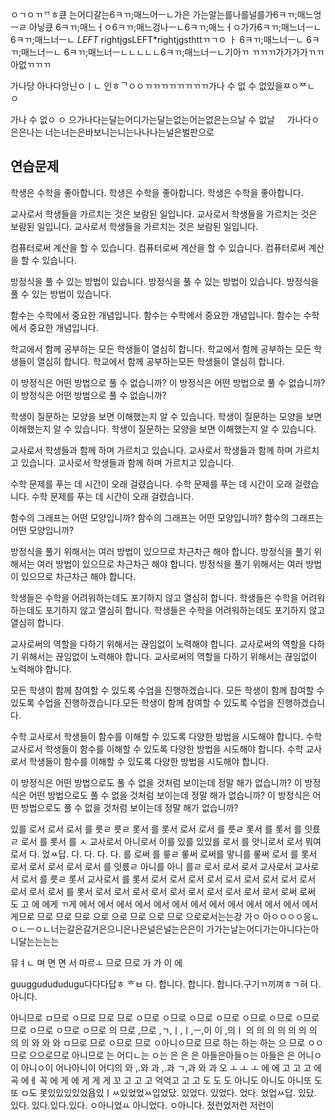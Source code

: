 ㅇㄱㅇㄲᄁㅎ큤
 는어디갈는6ㅋㄲ;매느어ㅡㄴ가은 가는알는를나를널를가6ㅋㄲ;매느엉ㅡㄹ  아닣큤
 6ㅋㄲ;매느ㅓㅇ6ㅋㄲ;매느겅나ㅡㄴ6ㅋㄲ;매느ㅓㅇ가가6ㅋㄲ;매느너ㅡㄴ6ㅋㄲ;매느너ㅡㄴ
*LEFT* rightjgsLEFT*rightjgsthttㄲㄱㅇ 
ㅏ
6ㅋㄲ;매느너ㅡㄴ
6ㅋㄲ;매느너ㅡㄴ
6ㅋㄲ;매느너ㅡㄴㄴㄴㄴㄴ6ㅋㄲ;매느너ㅡㄴ기아ㄲ ㄲㄲㄲ가가가가ㄲㄲ아없ㄲㄲㄲ

가나당 아나다앙닌ㅇㅣㄴ 인ㅎᄀㅇㅇㄲㄲㄲㄲㄲㄲㄲㄲ가나 수 없 수 없있을ㅉㅇᄍㄴ ㅇ

가나 수 없ㅇ ㅇ 으가나다는달는어디가는달는없는어는없은는으날 수 없날     가나다ㅇ
은은나는 너는너는은바보니는니는나나나는널은벌판으로






## 연습문제

학생은 수학을 좋아합니다. 
학생은 수학을 좋아합니다. 
학생은 수학을 좋아합니다. 

교사로서 학생들을 가르치는 것은 보람된 일입니다. 
교사로서 학생들을 가르치는 것은 보람된 일입니다. 
교사로서 학생들을 가르치는 것은 보람된 일입니다. 

컴퓨터로써 계산을 할 수 있습니다. 
컴퓨터로써 계산을 할 수 있습니다. 
컴퓨터로써 계산을 할 수 있습니다. 

방정식을 풀 수 있는 방법이 있습니다. 
방정식을 풀 수 있는 방법이 있습니다. 
방정식을 풀 수 있는 방법이 있습니다. 

함수는 수학에서 중요한 개념입니다. 
함수는 수학에서 중요한 개념입니다. 
함수는 수학에서 중요한 개념입니다. 

학교에서 함께 공부하는 모든 학생들이 열심히 합니다.
학교에서 함께 공부하는 모든 학생들이 열심히 합니다. 
학교에서 함께 공부하는모든 학생들이 열심히 합니다. 

이 방정식은 어떤 방법으로 풀 수 없습니까? 
이 방정식은 어떤 방법으로 풀 수 없습니까? 
이 방정식은 어떤 방법으로 풀 수 없습니까? 

학생이 질문하는 모양을 보면 이해했는지 알 수 있습니다.
학생이 질문하는 모양을 보면 이해했는지 알 수 있습니다. 
학생이 질문하는 모양을 보면 이해했는지 알 수 있습니다. 

교사로서 학생들과 함께 하며 가르치고 있습니다. 
교사로서 학생들과 함께 하며 가르치고 있습니다. 
교사로서 학생들과 함께 하며 가르치고 있습니다. 

수학 문제를 푸는 데 시간이 오래 걸렸습니다. 
수학 문제를 푸는 데 시간이 오래 걸렸습니다. 
수학 문제를 푸는 데 시간이 오래 걸렸습니다. 

함수의 그래프는 어떤 모양입니까?
함수의 그래프는 어떤 모양입니까? 
함수의 그래프는 어떤 모양입니까? 

방정식을 풀기 위해서는 여러 방법이 있으므로 차근차근 해야 합니다. 
방정식을 풀기 위해서는 여러 방법이 있으므로 차근차근 해야 합니다. 
방정식을 풀기 위해서는 여러 방법이 있으므로 차근차근 해야 합니다. 

학생들은 수학을 어려워하는데도 포기하지 않고 열심히 합니다. 
학생들은 수학을 어려워하는데도 포기하지 않고 열심히 합니다. 
학생들은 수학을 어려워하는데도 포기하지 않고 열심히 합니다. 

교사로써의 역할을 다하기 위해서는 끊임없이 노력해야 합니다. 
교사로써의 역할을 다하기 위해서는 끊임없이 노력해야 합니다. 
교사로써의 역할을 다하기 위해서는 끊임없이 노력해야 합니다. 

모든 학생이 함께 참여할 수 있도록 수업을 진행하겠습니다.  모든 학생이 함께 참여할 수 있도록 수업을 진행하겠습니다.모든 학생이 함께 참여할 수 있도록 수업을 진행하겠습니다.


수학 교사로서 학생들이 함수를 이해할 수 있도록 다양한 방법을 시도해야 합니다.
수학 교사로서 학생들이 함수를 이해할 수 있도록 다양한 방법을 시도해야 합니다. 
수학 교사로서 학생들이 함수를 이해할 수 있도록  다양한 방법을 시도해야 합니다. 

이 방정식은 어떤 방법으로도 풀 수 없을 것처럼 보이는데 정말 해가 없습니까? 
이 방정식은 어떤 방법으로도 풀 수 없을 것처럼 보이는데 정말 해가 없습니까? 
이 방정식은 어떤 방법으로도 풀 수 없을 것처럼 보이는데 정말 해가 없습니까? 



있를 로서 로서 로서 를 릇ㄹ 릇ㄹ 롯서 를 롯서 로서  로서 를 릇ㄹ 롯서 를 롯서 를 잇릈ㄹ 로서 를 롯서 를 ㅅ 교사로서 아니로서 이를 있를 있있를 로서 를 앗니로서 로서 뭐여로서 다. 었ㅆ답. 다. 다. 다. 다. 를 로써 를 릏ㄹ 롷써 로써를 앟니를 롷써 로서 를 롯서 로서 로서 로서 로서 로서 를 잇릈ㄹ 아니를 아니
를ㄹ 로서 로서 로서 교사로서 교사로서 로서 를 릇ㄹ 롯서 교사로서 를 롯서 로서 로서 로서 로서 로서 로서 로서 로서 로서 로서 로서 로서 를 롯서 로서 로서 로서 로서 로서 로서 로서 로서 로서 로서 로써 로써 도 고 에 에게 ㄲ게 에서 에서 에서 에서 에서 에서 에서 에서 에서 에서 에서 에서 에서 게므로 므로 므로 므로 으로 으로 므로 으로 므로 으로로서는는강 가ㅇ 아ㅇㅇㅇㅇ응ㄴ ㅇㄴㅡㅇㄴ너는갈은갈거은으니은나은널은널는은은이 가가는날는어디가는아니다는아니달는는는는

뮤ㅕㄴ 며 면 면 서 마르ㅗ 므로 므로 가 가 이 에 

guuggudududugu다다다답ㅎ
ᄒㅂ
다.  합니다. 합니다. 합니다.구기ㄲ끼껴ㅎㄱ혀 다. 아니다. 

아니므로 ㅁ므로 ㅇ므로 므로 므로 ㅇ므로 ㅇ므로 ㅇ므로 ㅇ므로 ㅇ므로 ㅇ므로 ㅇ므로 므로 ㅇ므로 ㅇ므로 ㅇ므로 의 므로 ,므로 ,ㄱ,ㅣ,ㅣ,ㅡ,이 이 ,의ㅣ 의 의 의 의 의 의 의 의 의 와 와 와 ㅁ므로 므로 ㅇ므로 므로 ㅇ아니ㅇ므로 므로 하는 하는 하는 으
므로 ㅇㅇ므로 으으로므로 아니므로 는 어디ㄴ는 ㅇ는 은 은 은 아들은아들ㅇ는 아들은 은 어니ㅇ이 아니ㅇ이 어나아니이 어디의 와 ,.와 과 ,.과 ㄱ,과 와 과 오
ㅗ
ㅗ
ㅗ
에 에 고 고 고 에 곡 에ㅔ 꼭 에 게  에 게   게 게  꼬 고 고 고 억억고 고 고 도 도 도 아니도 아니도 아니또 도 또 ㅁ도 못있있있있었욥있ㅣㅆ있었었ㅆ입었닸. 있었다. 있었다. 었다. 었업ㅆ답. 있닸. 있다. 있다.있다.있다. ㅇ아니었ㅛ
아니었다. ㅇ아니다. 젔런었저런 저런이 
